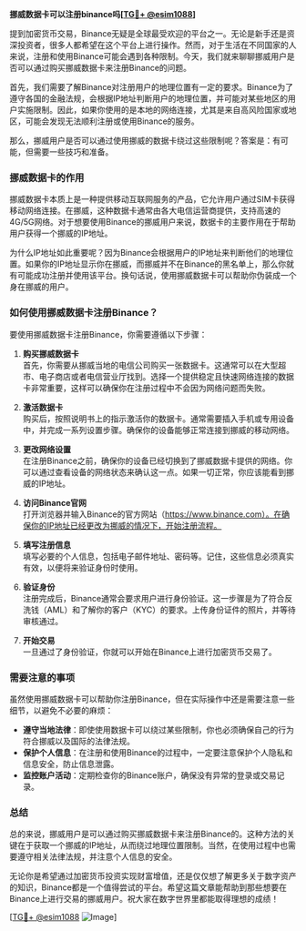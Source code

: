 **挪威数据卡可以注册binance吗[[TG💪+ @esim1088](https://t.me/s/esim1088)]**

提到加密货币交易，Binance无疑是全球最受欢迎的平台之一。无论是新手还是资深投资者，很多人都希望在这个平台上进行操作。然而，对于生活在不同国家的人来说，注册和使用Binance可能会遇到各种限制。今天，我们就来聊聊挪威用户是否可以通过购买挪威数据卡来注册Binance的问题。

首先，我们需要了解Binance对注册用户的地理位置有一定的要求。Binance为了遵守各国的金融法规，会根据IP地址判断用户的地理位置，并可能对某些地区的用户实施限制。因此，如果你使用的是本地的网络连接，尤其是来自高风险国家或地区，可能会发现无法顺利注册或使用Binance的服务。

那么，挪威用户是否可以通过使用挪威的数据卡绕过这些限制呢？答案是：有可能，但需要一些技巧和准备。

### 挪威数据卡的作用

挪威数据卡本质上是一种提供移动互联网服务的产品，它允许用户通过SIM卡获得移动网络连接。在挪威，这种数据卡通常由各大电信运营商提供，支持高速的4G/5G网络。对于想要使用Binance的挪威用户来说，数据卡的主要作用在于帮助用户获得一个挪威的IP地址。

为什么IP地址如此重要呢？因为Binance会根据用户的IP地址来判断他们的地理位置。如果你的IP地址显示你在挪威，而挪威并不在Binance的黑名单上，那么你就有可能成功注册并使用该平台。换句话说，使用挪威数据卡可以帮助你伪装成一个身在挪威的用户。

### 如何使用挪威数据卡注册Binance？

要使用挪威数据卡注册Binance，你需要遵循以下步骤：

1. **购买挪威数据卡**  
   首先，你需要从挪威当地的电信公司购买一张数据卡。这通常可以在大型超市、电子商店或者电信营业厅找到。选择一个提供稳定且快速网络连接的数据卡非常重要，这样可以确保你在注册过程中不会因为网络问题而失败。

2. **激活数据卡**  
   购买后，按照说明书上的指示激活你的数据卡。通常需要插入手机或专用设备中，并完成一系列设置步骤。确保你的设备能够正常连接到挪威的移动网络。

3. **更改网络设置**  
   在注册Binance之前，确保你的设备已经切换到了挪威数据卡提供的网络。你可以通过查看设备的网络状态来确认这一点。如果一切正常，你应该能看到挪威的IP地址。

4. **访问Binance官网**  
   打开浏览器并输入Binance的官方网站（https://www.binance.com）。在确保你的IP地址已经更改为挪威的情况下，开始注册流程。

5. **填写注册信息**  
   填写必要的个人信息，包括电子邮件地址、密码等。记住，这些信息必须真实有效，以便将来验证身份时使用。

6. **验证身份**  
   注册完成后，Binance通常会要求用户进行身份验证。这一步骤是为了符合反洗钱（AML）和了解你的客户（KYC）的要求。上传身份证件的照片，并等待审核通过。

7. **开始交易**  
   一旦通过了身份验证，你就可以开始在Binance上进行加密货币交易了。

### 需要注意的事项

虽然使用挪威数据卡可以帮助你注册Binance，但在实际操作中还是需要注意一些细节，以避免不必要的麻烦：

- **遵守当地法律**：即使使用数据卡可以绕过某些限制，你也必须确保自己的行为符合挪威以及国际的法律法规。
- **保护个人信息**：在注册和使用Binance的过程中，一定要注意保护个人隐私和信息安全，防止信息泄露。
- **监控账户活动**：定期检查你的Binance账户，确保没有异常的登录或交易记录。

### 总结

总的来说，挪威用户是可以通过购买挪威数据卡来注册Binance的。这种方法的关键在于获取一个挪威的IP地址，从而绕过地理位置限制。当然，在使用过程中也需要遵守相关法律法规，并注意个人信息的安全。

无论你是希望通过加密货币投资实现财富增值，还是仅仅想了解更多关于数字资产的知识，Binance都是一个值得尝试的平台。希望这篇文章能帮助到那些想要在Binance上进行交易的挪威用户。祝大家在数字世界里都能取得理想的成绩！

[[TG💪+ @esim1088](https://t.me/s/esim1088) ![Image](https://i.postimg.cc/4NQfJmqS/Snipaste-2025-05-13-00-14-12.png)]